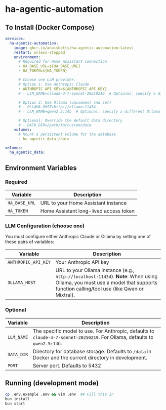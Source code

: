 # ha-agentic-automation

## To Install (Docker Compose)

```yaml
services:
  ha-agentic-automation:
    image: ghcr.io/anaisbetts/ha-agentic-automation:latest
    restart: unless-stopped
    environment:
      # Required for Home Assistant connection
      - HA_BASE_URL=${HA_BASE_URL}
      - HA_TOKEN=${HA_TOKEN}

      # Choose one LLM provider:
      # Option 1: Use Anthropic Claude
      - ANTHROPIC_API_KEY=${ANTHROPIC_API_KEY}
      # - LLM_NAME=claude-3-7-sonnet-20250219  # Optional: specify a different Claude model

      # Option 2: Use Ollama (uncomment and set)
      # - OLLAMA_HOST=http://ollama:11434
      # - LLM_NAME=qwen2.5:14b  # Optional: specify a different Ollama model (must support tool use)

      # Optional: Override the default data directory
      # - DATA_DIR=/path/to/custom/data
    volumes:
      # Mount a persistent volume for the database
      - ha_agentic_data:/data

volumes:
  ha_agentic_data:
```

## Environment Variables

### Required

| Variable      | Description                            |
| ------------- | -------------------------------------- |
| `HA_BASE_URL` | URL to your Home Assistant instance    |
| `HA_TOKEN`    | Home Assistant long-lived access token |

### LLM Configuration (choose one)

You must configure either Anthropic Claude or Ollama by setting one of these pairs of variables:

| Variable            | Description                                                                                                                                                                     |
| ------------------- | ------------------------------------------------------------------------------------------------------------------------------------------------------------------------------- |
| `ANTHROPIC_API_KEY` | Your Anthropic API key                                                                                                                                                          |
| `OLLAMA_HOST`       | URL to your Ollama instance (e.g., `http://localhost:11434`). **Note**: When using Ollama, you must use a model that supports function calling/tool use (like Qwen or Mixtral). |

### Optional

| Variable   | Description                                                                                                                |
| ---------- | -------------------------------------------------------------------------------------------------------------------------- |
| `LLM_NAME` | The specific model to use. For Anthropic, defaults to `claude-3-7-sonnet-20250219`. For Ollama, defaults to `qwen2.5:14b`. |
| `DATA_DIR` | Directory for database storage. Defaults to `/data` in Docker and the current directory in development.                    |
| `PORT`     | Server port. Defaults to 5432                                                                                              |

## Running (development mode)

```bash
cp .env.example .env && vim .env  ## Fill this in
bun install
bun start
```
